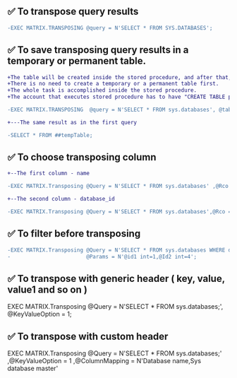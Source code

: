 ## :white_check_mark: To transpose query results 

```diff
-EXEC MATRIX.TRANSPOSING @query = N'SELECT * FROM SYS.DATABASES';
```

## :white_check_mark: To save transposing query results in a temporary or permanent table.
```diff
+The table will be created inside the stored procedure, and after that, you have to drop the table manually. 
+There is no need to create a temporary or a permanent table first. 
+The whole task is accomplished inside the stored procedure. 
+The account that executes stored procedure has to have "CREATE TABLE permission."
```
```diff
-EXEC MATRIX.TRANSPOSING  @query = N'SELECT * FROM sys.databases', @tableName = N'##tempTable';
```
     
```diff
+---The same result as in the first query
```
    

```diff
-SELECT * FROM ##tempTable;
```

## :white_check_mark: To choose transposing column

```diff
+--The first column - name
```
```diff
-EXEC MATRIX.Transposing @Query = N'SELECT * FROM sys.databases' ,@Rco = 0;
```
```diff				   
+--The second column - database_id
```
```diff
-EXEC MATRIX.Transposing @Query = N'SELECT * FROM sys.databases',@Rco = 1;
```

## :white_check_mark: To filter before transposing
```diff
-EXEC MATRIX.Transposing @Query = N'SELECT * FROM sys.databases WHERE database_id >= @id1 AND database_id <= @id2;',
-                        @Params = N'@id1 int=1,@Id2 int=4';
```     

## :white_check_mark: To transpose with generic header ( key, value, value1 and so on )

EXEC MATRIX.Transposing
     @Query = N'SELECT * FROM sys.databases;',
     @KeyValueOption = 1;


## :white_check_mark: To transpose with custom header

EXEC MATRIX.Transposing @Query = N'SELECT * FROM sys.databases;'
					  ,@KeyValueOption = 1
					  ,@ColumnMapping = N'Database name,Sys database master'

